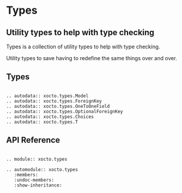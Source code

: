 # Types

## Utility types to help with type checking

Types is a collection of utility types to help with type checking.

Utility types to save having to redefine the same things over and over.

## Types

```{eval-rst}

.. autodata:: xocto.types.Model
.. autodata:: xocto.types.ForeignKey
.. autodata:: xocto.types.OneToOneField
.. autodata:: xocto.types.OptionalForeignKey
.. autodata:: xocto.types.Choices
.. autodata:: xocto.types.T
```

## API Reference

```{eval-rst}

.. module:: xocto.types

.. automodule:: xocto.types
   :members:
   :undoc-members:
   :show-inheritance:
```



